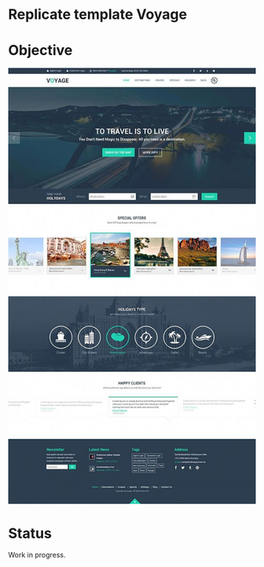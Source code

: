 # Replicate template Voyage

# Objective

![](https://github.com/felipeurbansk/training_frontend_01/blob/master/demo/template.jpg)

# Status

Work in progress.

